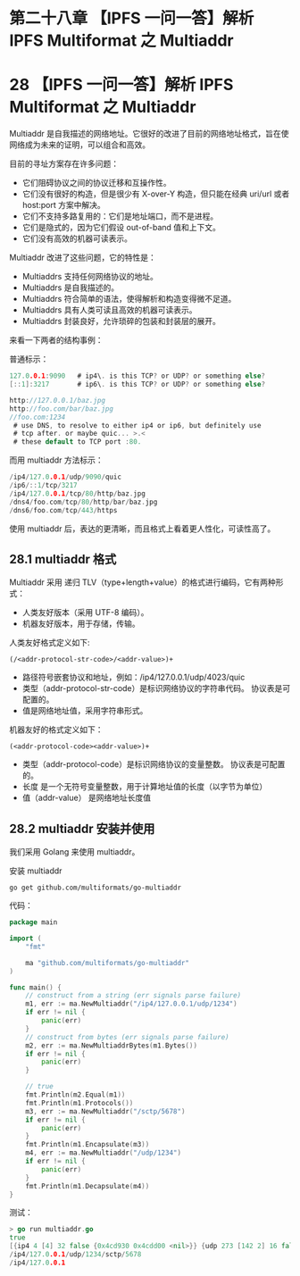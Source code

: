 # 第二十八章 【IPFS 一问一答】解析 IPFS Multiformat 之 Multiaddr

# 28 【IPFS 一问一答】解析 IPFS Multiformat 之 Multiaddr

Multiaddr 是自我描述的网络地址。它很好的改进了目前的网络地址格式，旨在使网络成为未来的证明，可以组合和高效。

目前的寻址方案存在许多问题：

*   它们阻碍协议之间的协议迁移和互操作性。
*   它们没有很好的构造，但是很少有 X-over-Y 构造，但只能在经典 uri/url 或者 host:port 方案中解决。
*   它们不支持多路复用的：它们是地址端口，而不是进程。
*   它们是隐式的，因为它们假设 out-of-band 值和上下文。
*   它们没有高效的机器可读表示。

Multiaddr 改进了这些问题，它的特性是：

*   Multiaddrs 支持任何网络协议的地址。
*   Multiaddrs 是自我描述的。
*   Multiaddrs 符合简单的语法，使得解析和构造变得微不足道。
*   Multiaddrs 具有人类可读且高效的机器可读表示。
*   Multiaddrs 封装良好，允许琐碎的包装和封装层的展开。

来看一下两者的结构事例：

普通标示：

```go
127.0.0.1:9090   # ip4\. is this TCP? or UDP? or something else?
[::1]:3217       # ip6\. is this TCP? or UDP? or something else?

http://127.0.0.1/baz.jpg
http://foo.com/bar/baz.jpg
//foo.com:1234
 # use DNS, to resolve to either ip4 or ip6, but definitely use
 # tcp after. or maybe quic... >.<
 # these default to TCP port :80. 
```

而用 multiaddr 方法标示：

```go
/ip4/127.0.0.1/udp/9090/quic
/ip6/::1/tcp/3217
/ip4/127.0.0.1/tcp/80/http/baz.jpg
/dns4/foo.com/tcp/80/http/bar/baz.jpg
/dns6/foo.com/tcp/443/https 
```

使用 multiaddr 后，表达的更清晰，而且格式上看着更人性化，可读性高了。

## 28.1 multiaddr 格式

Multiaddr 采用 递归 TLV（type+length+value）的格式进行编码，它有两种形式：

*   人类友好版本（采用 UTF-8 编码）。
*   机器友好版本，用于存储，传输。

人类友好格式定义如下:

`(/<addr-protocol-str-code>/<addr-value>)+`

*   路径符号嵌套协议和地址，例如：/ip4/127.0.0.1/udp/4023/quic
*   类型（addr-protocol-str-code）是标识网络协议的字符串代码。 协议表是可配置的。
*   值是网络地址值，采用字符串形式。

机器友好的格式定义如下：

`(<addr-protocol-code><addr-value>)+`

*   类型（addr-protocol-code）是标识网络协议的变量整数。 协议表是可配置的。
*   长度 是一个无符号变量整数，用于计算地址值的长度（以字节为单位）
*   值（addr-value） 是网络地址长度值

## 28.2 multiaddr 安装并使用

我们采用 Golang 来使用 multiaddr。

安装 multiaddr

`go get github.com/multiformats/go-multiaddr`

代码：

```go
package main

import (
    "fmt"

    ma "github.com/multiformats/go-multiaddr"
)

func main() {
    // construct from a string (err signals parse failure)
    m1, err := ma.NewMultiaddr("/ip4/127.0.0.1/udp/1234")
    if err != nil {
        panic(err)
    }
    // construct from bytes (err signals parse failure)
    m2, err := ma.NewMultiaddrBytes(m1.Bytes())
    if err != nil {
        panic(err)
    }

    // true
    fmt.Println(m2.Equal(m1))
    fmt.Println(m1.Protocols())
    m3, err := ma.NewMultiaddr("/sctp/5678")
    if err != nil {
        panic(err)
    }
    fmt.Println(m1.Encapsulate(m3))
    m4, err := ma.NewMultiaddr("/udp/1234")
    if err != nil {
        panic(err)
    }
    fmt.Println(m1.Decapsulate(m4))
} 
```

测试：

```go
> go run multiaddr.go
true
[{ip4 4 [4] 32 false {0x4cd930 0x4cdd00 <nil>}} {udp 273 [142 2] 16 false {0x4cdd70 0x4cdf80 <nil>}}]
/ip4/127.0.0.1/udp/1234/sctp/5678
/ip4/127.0.0.1 
```